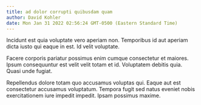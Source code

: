 ```yaml
---
title: ad dolor corrupti quibusdam quam
author: David Kohler
date: Mon Jan 31 2022 02:56:24 GMT-0500 (Eastern Standard Time)
---
```

Incidunt est quia voluptate vero aperiam non. Temporibus id aut aperiam dicta iusto qui eaque in est. Id velit voluptate.

 Facere corporis pariatur possimus enim cumque consectetur et maiores. Ipsum consequuntur est velit velit totam et id. Voluptatem debitis quia. Quasi unde fugiat.

 Repellendus dolore totam quo accusamus voluptas qui. Eaque aut est consectetur accusamus voluptatum. Tempora fugit sed natus eveniet nobis exercitationem iure impedit impedit. Ipsam possimus maxime.